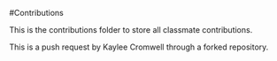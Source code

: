 #Contributions

This is the contributions folder to store all classmate contributions.

This is a push request by Kaylee Cromwell through a forked repository.
